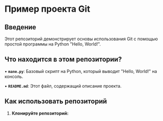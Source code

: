 # Пример проекта Git

## Введение

Этот репозиторий демонстрирует основы использования Git с помощью простой программы на Python "Hello, World!". 

## Что находится в этом репозитории?

• **`mane.py`**: Базовый скрипт на Python, который выводит "Hello, World!" на консоль.

• **`README.md`**: Этот файл, содержащий описание проекта.

## Как использовать репозиторий

1. **Клонируйте репозиторий:**
    
